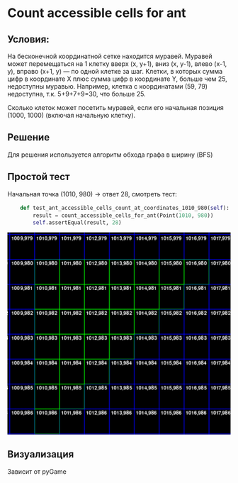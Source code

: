 # Count accessible cells for ant

## Условия:
На бесконечной координатной сетке находится муравей. Муравей может перемещаться на 1 клетку вверх (x, y+1),
вниз (x, y-1), влево (x-1, y), вправо (x+1, y) — по одной клетке за шаг. Клетки, в которых сумма цифр в координате X
плюс сумма цифр в координате Y, больше чем 25, недоступны муравью. Например, клетка с координатами (59, 79) недоступна,
т.к. 5+9+7+9=30, что больше 25.

Сколько клеток может посетить муравей, если его начальная позиция (1000, 1000) (включая начальную клетку).

## Решение
Для решения используется алгоритм обхода графа в ширину (BFS)

## Простой тест
Начальная точка (1010, 980) -> ответ 28, смотреть тест:
```python
    def test_ant_accessible_cells_count_at_coordinates_1010_980(self):
        result = count_accessible_cells_for_ant(Point(1010, 980))
        self.assertEqual(result, 28)
```
![img.png](static%2Fimg.png)

## Визуализация
Зависит от pyGame
